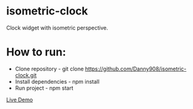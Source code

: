 # isometric-clock
Clock widget with isometric perspective.

# How to run:
  - Clone repository - git clone https://github.com/Danny908/isometric-clock.git
  - Install dependencies - npm install
  - Run project - npm start

[ Live Demo ][1]

[1]: https://danny908.github.io/isometric-clock/
